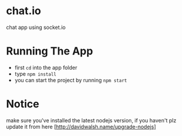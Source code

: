 chat.io
=======

chat app using socket.io

Running The App
===============
* first `cd` into the app folder
* type `npm install`
* you can start the project by running `npm start`


Notice
======
make sure you've installed the latest nodejs version, if you haven't plz update it from here [http://davidwalsh.name/upgrade-nodejs]
